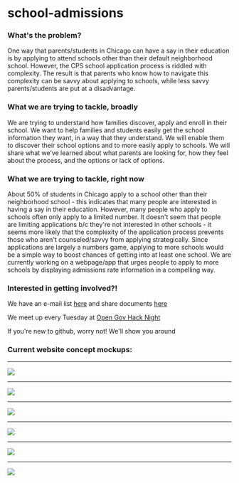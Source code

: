 school-admissions
=================

### What's the problem?
One way that parents/students in Chicago can have a say in their education is by applying to attend schools other than their default neighborhood school. However, the CPS school application process is riddled with complexity. The result is that parents who know how to navigate this complexity can be savvy about applying to schools, while less savvy parents/students are put at a disadvantage.

### What we are trying to tackle, broadly
We are trying to understand how families discover, apply and enroll in their school. We want to help families and students easily get the school information they want, in a way that they understand. We will enable them to discover their school options and to more easily apply to schools. We will share what we’ve learned about what parents are looking for, how they feel about the process, and the options or lack of options.

### What we are trying to tackle, right now
About 50% of students in Chicago apply to a school other than their neighborhood school - this indicates that many people are interested in having a say in their education. However, many people who apply to schools often only apply to a limited number. It doesn't seem that people are limiting applications b/c they're not interested in other schools - it seems more likely that the complexity of the application process prevents those who aren't counseled/savvy from applying strategically. Since applications are largely a numbers game, applying to more schools would be a simple way to boost chances of getting into at least one school. We are currently working on a webpage/app that urges people to apply to more schools by displaying admissions rate information in a compelling way.

### Interested in getting involved?!
We have an e-mail list [here](https://groups.google.com/forum/#!forum/cps-school-admissions) and share documents [here](https://drive.google.com/folderview?id=0BwPsV5HvDYoMaEVVRlFDUVV2ZEU&usp=sharing)

We meet up every Tuesday at [Open Gov Hack Night](http://opengovhacknight.org/)

If you're new to github, worry not! We'll show you around

### Current website concept mockups:

---

<img src="https://docs.google.com/drawings/d/1HkDaOedilrC-B6oenq5NOjkKk-nJ8D5yY9A-v1OPx0k/pub?w=960&amp;h=720">

---

<img src="https://docs.google.com/drawings/d/1t8YRf9gZjgDL7mbPikXmByVhyNU2a90jqXNMySBGf5k/pub?w=960&amp;h=452">

---

<img src="https://docs.google.com/drawings/d/1DKjZyQbA2Vuw2sHjPPvBGZ4GG_izLLcS0UXuXBwC93c/pub?w=964&amp;h=588">

---

<img src="https://docs.google.com/drawings/d/1sakplkF-Bv3vTNVtUS7Yv2ySOwVyRf6-I5RqHqvfxlo/pub?w=960&amp;h=720">

---

<img src="https://docs.google.com/drawings/d/1sakplkF-Bv3vTNVtUS7Yv2ySOwVyRf6-I5RqHqvfxlo/pub?w=961&amp;h=583">

---

<img src="https://docs.google.com/drawings/d/1Rg3OrF28tLWnMae834BAjGbwmEo28ftWPRQSCegdcFQ/pub?w=960&amp;h=606">
